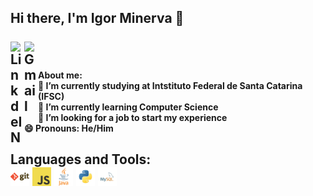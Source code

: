 <h2>Hi there, I'm Igor Minerva 👋<br>
<br>
<a target="_blank" href="https://www.linkedin.com/in/igor-minerva-9a0336265/">
  <img align="left" alt="LinkdeIN" width="22px" src="https://upload.wikimedia.org/wikipedia/commons/thumb/8/81/LinkedIn_icon.svg/800px-LinkedIn_icon.svg.png" />
</a>
<a target="_blank" href="mailto:igorminerva81@gmail.com">
  <img align="left" alt="Gmail" width="22px" src="https://upload.wikimedia.org/wikipedia/commons/thumb/7/7e/Gmail_icon_%282020%29.svg/1024px-Gmail_icon_%282020%29.svg.png" />
</a>
<br>
</h2>
<h4>
About me:
<br>
🔭 I’m currently studying at Intstituto Federal de Santa Catarina (IFSC)<br>
🌱 I’m currently learning Computer Science<br>
👯 I’m looking for a job to start my experience<br>
😄 Pronouns: He/Him<br>
</h4>
<h2>Languages and Tools:<br>
<code><img height="30" src="https://raw.githubusercontent.com/github/explore/80688e429a7d4ef2fca1e82350fe8e3517d3494d/topics/git/git.png"></code>
<code><img height="30" src="https://raw.githubusercontent.com/github/explore/80688e429a7d4ef2fca1e82350fe8e3517d3494d/topics/javascript/javascript.png"></code>
<code><img height="30" src="https://raw.githubusercontent.com/github/explore/80688e429a7d4ef2fca1e82350fe8e3517d3494d/topics/java/java.png"></code>
<code><img height="30" src="https://raw.githubusercontent.com/github/explore/80688e429a7d4ef2fca1e82350fe8e3517d3494d/topics/python/python.png"></code>
<code><img height="30" src="https://raw.githubusercontent.com/github/explore/80688e429a7d4ef2fca1e82350fe8e3517d3494d/topics/mysql/mysql.png"></code>
</h2>
